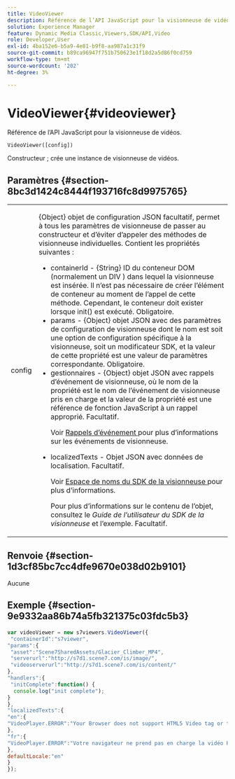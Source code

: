 ```yaml
---
title: VideoViewer
description: Référence de l’API JavaScript pour la visionneuse de vidéos.
solution: Experience Manager
feature: Dynamic Media Classic,Viewers,SDK/API,Video
role: Developer,User
exl-id: 4ba152e6-b5a9-4e81-b9f8-aa987a1c31f9
source-git-commit: b89ca96947f751b750623e1f18d2a5d86f0cd759
workflow-type: tm+mt
source-wordcount: '202'
ht-degree: 3%

---
```


# VideoViewer{#videoviewer}

Référence de l’API JavaScript pour la visionneuse de vidéos.

`VideoViewer([config])`

Constructeur ; crée une instance de visionneuse de vidéos.

## Paramètres {#section-8bc3d1424c8444f193716fc8d9975765}

<table id="table_896DFF34A68A403DB93A6D597461A573"> 
 <tbody> 
  <tr> 
   <td colname="col1"> <p> <span class="codeph"> <span class="varname"> config </span> </span> </p> </td> 
   <td colname="col2"> <p> <span class="codeph"> {Object} </span> objet de configuration JSON facultatif, permet à tous les paramètres de visionneuse de passer au constructeur et d’éviter d’appeler des méthodes de visionneuse individuelles. Contient les propriétés suivantes : </p> <p> 
     <ul id="ul_266C711E8E75471E90C15F39A96A142F"> 
      <li id="li_71857BBD652243A094E936C2C8EA9702"> <span class="codeph"> containerId </span> - <span class="codeph"> {String} </span> ID du conteneur DOM (normalement un <span class="codeph"> DIV </span>) dans lequel la visionneuse est insérée. Il n’est pas nécessaire de créer l’élément de conteneur au moment de l’appel de cette méthode. Cependant, le conteneur doit exister lorsque <span class="codeph"> init() </span> est exécuté. Obligatoire. </li> 
      <li id="li_3D28979F04274AC9B507B33D4275FC3A"> <span class="codeph"> params </span> - <span class="codeph"> {Object} </span> objet JSON avec des paramètres de configuration de visionneuse dont le nom est soit une option de configuration spécifique à la visionneuse, soit un modificateur SDK, et la valeur de cette propriété est une valeur de paramètres correspondante. Obligatoire. </li> 
      <li id="li_A40AC2167575415FB3383D070E27B9AB"> <span class="codeph"> gestionnaires </span> - <span class="codeph"> {Object} </span> objet JSON avec rappels d’événement de visionneuse, où le nom de la propriété est le nom de l’événement de visionneuse pris en charge et la valeur de la propriété est une référence de fonction JavaScript à un rappel approprié. Facultatif. <p>Voir <a href="../../../c-html5-s7-aem-asset-viewers/c-html5-video-reference/c-html5-video-viewer-20-event-callbacks.md#concept-ebe5a4c1853d4912a919d86df35c1f6d" format="dita" scope="local"> Rappels d’événement </a> pour plus d’informations sur les événements de visionneuse. </p> </li> 
      <li id="li_D344288C9B584E569F7BF92D960F9DF8"> <p> <span class="codeph"> localizedTexts </span> - <span class="codeph"> Objet JSON </span> avec données de localisation. Facultatif. </p> <p>Voir <a href="../../../c-html5-s7-aem-asset-viewers/c-html5-video-reference/r-html5-video-viewer-20-namespace.md#concept-679bfabb3e3e4c12a285c4e9c4144153" format="dita" scope="local"> Espace de noms du SDK de la visionneuse </a> pour plus d’informations. </p> <p>Pour plus d’informations sur le contenu de l’objet, consultez le <i>Guide de l’utilisateur du SDK de la visionneuse</i> et l’exemple. Facultatif. </p> </li> 
     </ul> </p> </td> 
  </tr> 
 </tbody> 
</table>

## Renvoie {#section-1d3cf85bc7cc4dfe9670e038d02b9101}

Aucune

## Exemple {#section-9e9332aa86b74a5fb321375c03fdc5b3}

```javascript {.line-numbers}
var videoViewer = new s7viewers.VideoViewer({ 
 "containerId":"s7viewer", 
"params":{ 
 "asset":"Scene7SharedAssets/Glacier_Climber_MP4", 
 "serverurl":"http://s7d1.scene7.com/is/image/", 
 "videoserverurl":"http://s7d1.scene7.com/is/content/" 
}, 
"handlers":{ 
 "initComplete":function() { 
  console.log("init complete"); 
} 
}, 
"localizedTexts":{ 
"en":{ 
"VideoPlayer.ERROR":"Your Browser does not support HTML5 Video tag or the video cannot be played." 
}, 
"fr":{ 
"VideoPlayer.ERROR":"Votre navigateur ne prend pas en charge la vidéo HTML5 tag ou la vidéo ne peuvent pas être lus." 
}, 
defaultLocale:"en" 
} 
});
```
